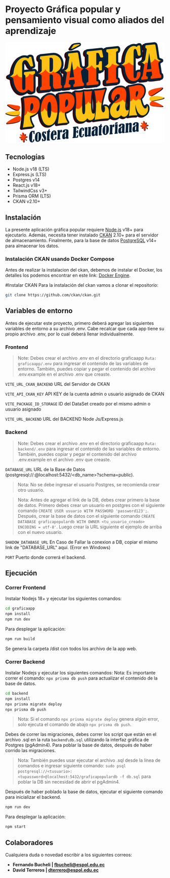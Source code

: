 # Proyecto Gráfica popular y pensamiento visual como aliados del aprendizaje

![Logo](graficaapp/src/assets/logo_main.png)

## Tecnologías
- Node.js v18 (LTS)
- Express.js (LTS)
- Postgres v14
- React.js v18+
- TailwindCss v3+
- Prisma ORM (LTS)
- CKAN v2.10+

## Instalación
La presente aplicación gráfica popular requiere [Node.js](https://nodejs.org/) v18+ para ejecutarlo. Además, necesita tener instalado [CKAN](https://ckan.org/) 2.10+ para el servidor de almacenamiento. Finalmente, para la base de datos [PostgreSQL](https://www.postgresql.org/) v14+ para almacenar los datos.


### Instalación CKAN usando Docker Compose

Antes de realizar la instalacion del ckan, debemos de instalar el Docker, los detalles los podemos encontrar en este link: [Docker Engine](https://docs.docker.com/engine/install/ubuntu/).

#Instalar CKAN
Para la instalación del ckan vamos a clonar el repositorio:
```sh
git clone https://github.com/ckan/ckan.git
```
## Variables de entorno

Antes de ejecutar este proyecto, primero deberá agregar las siguientes variables de entorno a su archivo .env. Cabe recalcar que cada app tiene su propio archivo .env, por lo cual deberá llenar individualmente.

### Frontend

> Note: Debes crear el archivo .env en el directorio graficaapp `Ruta: graficaapp/.env` para ingresar el contenido de las variables de entorno. También, puedes copiar y pegar el contenido del archivo .env.example en el archivo .env que creaste.

`VITE_URL_CKAN_BACKEND` URL del Servidor de CKAN

`VITE_API_CKAN_KEY` API KEY de la cuenta admin o usuario asignado de CKAN

`VITE_PACKAGE_ID_STORAGE` ID del DataSet creado por el mismo admin o usuario asignado

`VITE_URL_BACKEND` URL del BACKEND Node Js/Express.js

### Backend

> Note: Debes crear el archivo .env en el directorio graficaapp `Ruta: backend/.env` para ingresar el contenido de las variables de entorno. También, puedes copiar y pegar el contenido del archivo .env.example en el archivo .env que creaste.

`DATABASE_URL` URL de la Base de Datos (postgresql://<user>:<password>@localhost:5432/<db_name>?schema=public). 

> Nota: No se debe ingresar el usuario Postgres, se recomienda crear otro usuario.

> Nota: Antes de agregar el link de la DB, debes crear primero la base de datos. Primero debes crear un usuario en postgres con el siguiente comando `CREATE USER usuario WITH PASSWORD 'password123';`. Después, crear la base de datos con el siguiente comando `CREATE DATABASE graficapopulardb WITH OWNER <tu_usuario_creado> ENCODING = utf-8'`. Luego crear la URL siguiente el ejemplo de arriba con el nuevo usuario.

`SHADOW_DATABASE_URL` En Caso de Fallar la conexion a DB, copiar el mismo link de "DATABASE_URL" aquí. (Error en Windows)

`PORT` Puerto donde correrá el backend.

## Ejecución

### Correr Frontend
Instalar Nodejs 18+ y ejecutar los siguientes comandos:
```sh
cd graficaapp
npm install
npm run dev
```

Para desplegar la aplicación:
```sh
npm run build
```
Se genera la carpeta /dist con todos los archivo de la app web.

### Correr Backend
Instalar Nodejs y ejecutar los siguientes comandos:
Nota: Es importante correr el comando: `npx prisma db push` para actualizar el contenido de la base de datos.

```sh
cd backend
npm install
npx prisma migrate deploy
npx prisma db push
```
> Nota: Si el comando `npx prisma migrate deploy` genera algún error, solo ejecuta el comando de abajo `npx prisma db push`.

Debes de correr las migraciones, debes correr los script que están en el archivo .sql en la ruta `backend\db.sql` utilizando la interfaz gráfica de Postgres (pgAdmin4). Para poblar la base de datos, después de haber corrido las migraciones.

> Nota: También puedes usar ejecutar el archivo .sql desde la línea de comandos e ingresar siguiente comando: `sudo psql postgresql://<tusuario>:<tupassword>@localhost:5432/graficapopulardb -f db.sql` para poblar la DB sin necesidad de abrir el pgAdmin4.

Después de haber poblado la base de datos, ejecutar el siguiente comando para inicializar el backend.
```sh
npm run dev
```

Para desplegar la aplicación:
```sh
npm start
```

## Colaboradores
Cualquiera duda o novedad escribir a los siguientes correos:

- **Fernando Bucheli | fbucheli@espol.edu.ec** 
- **David Terreros | dterrero@espol.edu.ec** 
